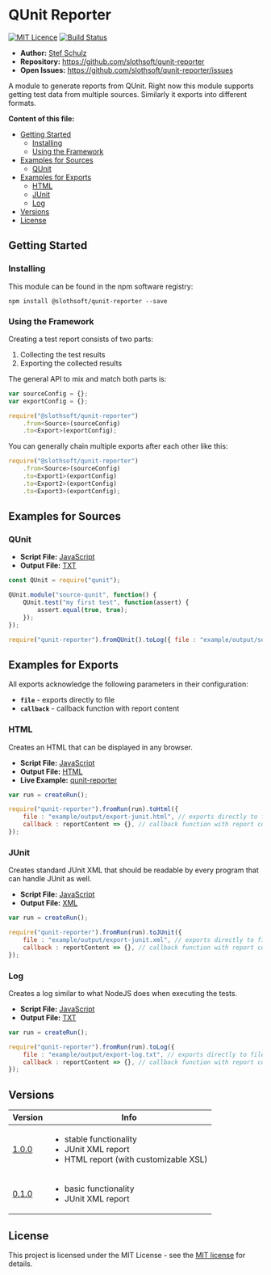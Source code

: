 # QUnit Reporter

[![MIT Licence](https://img.shields.io/badge/license-MIT-green.svg)](http://opensource.org/licenses/MIT) [![Build Status](https://travis-ci.org/slothsoft/qunit-reporter.svg?branch=master)](https://travis-ci.org/slothsoft/qunit-reporter)

- **Author:** [Stef Schulz](mailto:s.schulz@slothsoft.de)
- **Repository:** <https://github.com/slothsoft/qunit-reporter>
- **Open Issues:** <https://github.com/slothsoft/qunit-reporter/issues>

A module to generate reports from QUnit. Right now this module supports getting test data from multiple sources. Similarly it exports into different formats.

**Content of this file:**

- [Getting Started](#getting-started)
    - [Installing](#installing)
    - [Using the Framework](#using-the-framework)
- [Examples for Sources](#examples-for-sources)
    - [QUnit](#qunit)
- [Examples for Exports](#examples-for-exports)
    - [HTML](#html)
    - [JUnit](#junit)
    - [Log](#log)
- [Versions](#versions)
- [License](#license)



## Getting Started

### Installing

This module can be found in the npm software registry:

```
npm install @slothsoft/qunit-reporter --save
```



### Using the Framework

Creating a test report consists of two parts:

1. Collecting the test results 
1. Exporting the collected results

The general API to mix and match both parts is:

```js
var sourceConfig = {};
var exportConfig = {};

require("@slothsoft/qunit-reporter")
	.from<Source>(sourceConfig)
	.to<Export>(exportConfig);
```

You can generally chain multiple exports after each other like this:

```js
require("@slothsoft/qunit-reporter")
	.from<Source>(sourceConfig)
	.to<Export1>(exportConfig)
	.to<Export2>(exportConfig)
	.to<Export3>(exportConfig);
```



## Examples for Sources

### QUnit

- **Script File:** [JavaScript](example/source-qunit.js)
- **Output File:** [TXT](example/output/source-qunit.txt)

```js
const QUnit = require("qunit");

QUnit.module("source-qunit", function() {
	QUnit.test("my first test", function(assert) {
		assert.equal(true, true);
	});
});

require("qunit-reporter").fromQUnit().toLog({ file : "example/output/source-qunit.txt" });

```



## Examples for Exports

All exports acknowledge the following parameters in their configuration:

- **`file`** - exports directly to file
- **`callback`** - callback function with report content


### HTML

Creates an HTML that can be displayed in any browser.

- **Script File:** [JavaScript](example/export-html.js)
- **Output File:** [HTML](example/output/export-html.html)
- **Live Example:** [qunit-reporter](https://slothsoft.github.io/qunit-reporter/)

```js
var run = createRun();

require("qunit-reporter").fromRun(run).toHtml({
	file : "example/output/export-junit.html", // exports directly to file
	callback : reportContent => {}, // callback function with report content
});
```


### JUnit

Creates standard JUnit XML that should be readable by every program that can handle JUnit as well.

- **Script File:** [JavaScript](example/export-junit.js)
- **Output File:** [XML](example/output/export-junit.xml)

```js
var run = createRun();

require("qunit-reporter").fromRun(run).toJUnit({
	file : "example/output/export-junit.xml", // exports directly to file
	callback : reportContent => {}, // callback function with report content
});
```


### Log

Creates a log similar to what NodeJS does when executing the tests.

- **Script File:** [JavaScript](example/export-log.js)
- **Output File:** [TXT](example/output/export-log.txt)

```js
var run = createRun();

require("qunit-reporter").fromRun(run).toLog({
	file : "example/output/export-log.txt", // exports directly to file
	callback : reportContent => {}, // callback function with report content
});
```


##  Versions


| Version       | Info    |
| ------------- | ------- |
| [1.0.0](https://github.com/slothsoft/qunit-reporter/milestone/2?closed=1) | <ul><li>stable functionality</li><li>JUnit XML report</li><li>HTML report (with customizable XSL)</li></ul> |
| [0.1.0](https://github.com/slothsoft/qunit-reporter/milestone/1?closed=1) | <ul><li>basic functionality</li><li>JUnit XML report</li></ul> |
   


## License

This project is licensed under the MIT License - see the [MIT license](LICENSE) for details.
